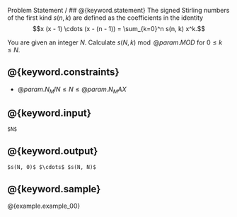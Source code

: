 Problem Statement / ## @{keyword.statement}
The signed Stirling numbers of the first kind $s(n, k)$ are defined as the coefficients in the identity
$$x (x - 1) \cdots (x - (n - 1)) = \sum_{k=0}^n s(n, k) x^k.$$

You are given an integer $N$.
Calculate $s(N, k) \bmod @{param.MOD}$ for $0 \le k \le N$.

## @{keyword.constraints}

- $@{param.N_MIN} \le N \le @{param.N_MAX}$

## @{keyword.input}

~~~
$N$
~~~

## @{keyword.output}

~~~
$s(N, 0)$ $\cdots$ $s(N, N)$
~~~

## @{keyword.sample}

@{example.example_00}
